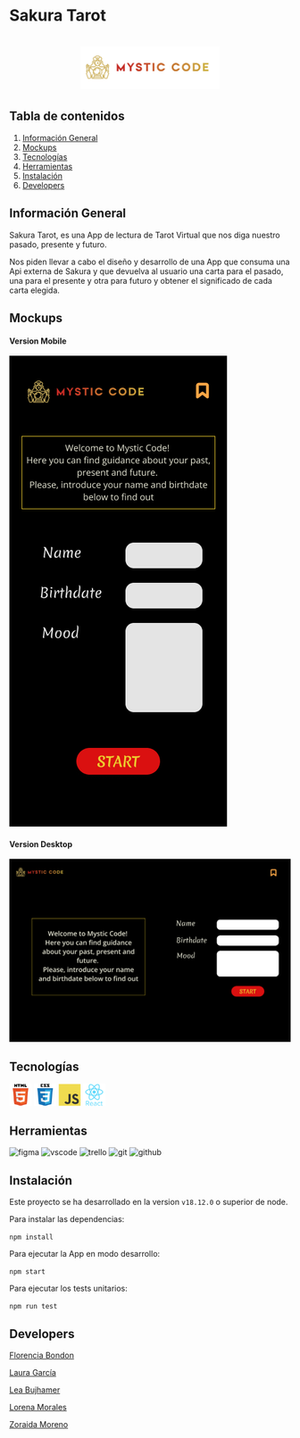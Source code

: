 # Sakura Tarot
<h1 align="center">
  <img src="./src/assets/img/logo-white.png" alt= "Logo" width=250px> 
  <!-- <spam align="center">SoundWave</spam> -->
</h1>

## Tabla de contenidos 
   1. [Información General](#información-general)
   2. [Mockups](#mockups)
   3. [Tecnologías](#tecnologías)
   4. [Herramientas](#herramientas)
   5. [Instalación](#instalación)
   6. [Developers](#developers)

## Información General
Sakura Tarot, es una App de lectura de Tarot Virtual que nos diga nuestro pasado, presente y futuro. 

 Nos piden llevar a cabo el diseño y desarrollo de una App que consuma una Api externa de Sakura y que devuelva al usuario una carta para el pasado, una para el presente y otra para futuro y obtener el significado de cada carta elegida.


## Mockups

#### Version Mobile
![Version Mobile ](./src/assets/img/mobile-version.png)

#### Version Desktop

![Version Desktop ](./src/assets/img/desktop-version.png)


## Tecnologías
<div> <img src="https://raw.githubusercontent.com/devicons/devicon/master/icons/html5/html5-original-wordmark.svg" alt="html5" width="40" height="40"/>
<img src="https://raw.githubusercontent.com/devicons/devicon/master/icons/css3/css3-original-wordmark.svg" alt="css3" width="40" height="40"/>
<img src="https://raw.githubusercontent.com/devicons/devicon/master/icons/javascript/javascript-original.svg" alt="javascript" width="40" height="40"/> 
<img src="https://raw.githubusercontent.com/devicons/devicon/master/icons/react/react-original-wordmark.svg" alt="css3" width="40" height="40"/></div>

## Herramientas
<div>
<img src="https://www.vectorlogo.zone/logos/figma/figma-icon.svg" alt="figma" width="40" height="40"/>
<img src="https://w7.pngwing.com/pngs/512/824/png-transparent-visual-studio-code-hd-logo-thumbnail.png" alt="vscode" width="40" heigth="40"/>
<img src="https://w7.pngwing.com/pngs/115/721/png-transparent-trello-social-icons-icon.png" alt="trello" width="40" heigth="40"/>
<img src="https://www.vectorlogo.zone/logos/git-scm/git-scm-icon.svg" alt="git" width="40" height="40"/>
<img src="https://cdn-icons-png.flaticon.com/512/25/25231.png" alt="github" width="40" heigth="40"/> </div>

## Instalación
Este proyecto se ha desarrollado en la version `v18.12.0` o superior de node.

Para instalar las dependencias:

  `npm install`

Para ejecutar la App en modo desarrollo:

  `npm start`

Para ejecutar los tests unitarios: 

  `npm run test`

## Developers

[Florencia Bondon](https://github.com/florienborg)

[Laura García](https://github.com/laugarci)

[Lea Bujhamer](https://github.com/leandrita)

[Lorena Morales](https://github.com/Lorenamood)

[Zoraida Moreno](https://github.com/ZoraidaMorenoCadenas)
